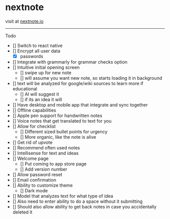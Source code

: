 # nextnote

visit at <a href="https://nextnote.io/" target="https://nextnote.io/">nextnote.io</a>

---

Todo

- [] Switch to react native
- [] Encrypt all user data
  - [x] passwords
- [] Integrate with grammarly for grammar checks option
- [] Intuitive initial opening screen
  - [] swipe up for new note
  - [] will assume you want new note, so starts loading it in background
- [] text will be analyzed for google/wiki sources to learn more if educational
  - [] AI will suggest it
  - [] if its an idea it will
- [] Have desktop and mobile app that integrate and sync together
- [] Offline capabilities
- [] Apple pen support for handwritten notes
- [] Voice notes that get translated to text for you
- [] Allow for checklist
  - [] Different sized bullet points for urgency
  - [] More organic, like the note is alive
- [] Get rid of upvote
- [] Recommend often used notes
- [] Intellisense for text and ideas
- [] Welcome page
  - [] Put coming to app store page
  - [] Add version number
- [] Allow password reset
- [] Email confirmation
- [] Ability to customize theme
  - [] Dark mode
- [] Model that analyzes text for what type of idea
- [] Also need to enter ability to do a space without it submitting
- [] Should also allow ability to get back notes in case you accidentally deleted it

